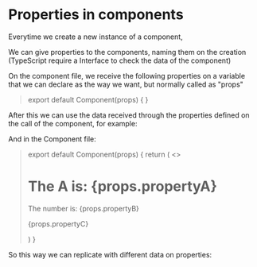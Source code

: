 # Properties in components

Everytime we create a new instance of a component,

We can give properties to the components, naming them on the creation (TypeScript require a Interface to check the data of the component)

On the component file, we receive the following properties on a variable that we can declare as the way we want, but normally called as "props"

> export default Component(props) { }

After this we can use the data received through the properties defined on the call of the component, for example:

<Component propertyA="This is a text" propertyB=2 propertyC="Other type of data" />


And in the Component file:
 
>export default Component(props) { 
>   return (
>       <> 
>           <h1>The A is: {props.propertyA}</h1> 
>           <p>The number is: {props.propertyB}</p> 
>           <p>{props.propertyC}</p> 
>       </h1> 
>   )
>   }

So this way we can replicate with different data on properties:

<Component name="Muri" />
<Component name="Gui" />
<Component name="Etc." />
